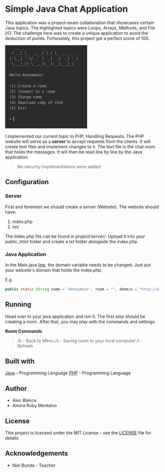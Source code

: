 # Simple Java Chat Application

This application was a project-exam collaboration that showcases certain Java topics. The highlighted topics were Loops, Arrays, Methods, and File I/O. The challenge here was to create a unique application to avoid the deduction of points. Fortunately, this project got a perfect score of 100.

![](Screenshot.png)

I implemented our current topic in PHP, Handling Requests. The PHP website will serve as a **server** to accept requests from the clients. It will create text files and implement changes to it. The text file is the chat room that holds the messages. It will then be read line by line by the Java application.

> No security implementations were added

## Configuration

### Server
First and foremost we should create a server (Website). The website should have:

 1. index.php
 2. txt/
 
The index.php file can be found in *project/server/*. Upload it into your public_html folder and create a *txt* folder alongside the index.php.

### Java Application
In the Main.java [line](https://github.com/AlecBlance/Simple-Java-Chat-Application/blob/55be59cd593545de63ed36ca2b240378776226e7/src/Main.java#L19), the domain variable needs to be changed. Just put your website's domain that holds the index.php.

E.g.
```java
public static String name = "Anonymous", room = "", domain = "http://alecblance.com/";
```

## Running
Head over to your java application and run it. 
The first step should be creating a room. After that, you may play with the commands and settings.

**Room Commands**
> /b - Back to Menu
> /s - Saving room to your local computer
> /r - Refresh

## Built with
[Java](https://www.java.com/en/) - Programming Language
[PHP](https://www.php.net/) - Programming Language

## Author

 - Alec Blance 
 - Almira Ruby Montalvo
## License
This project is licensed under the MIT License - see the [LICENSE](LICENSE) file for details
## Acknowledgements
 - Niel Bunda - Teacher


